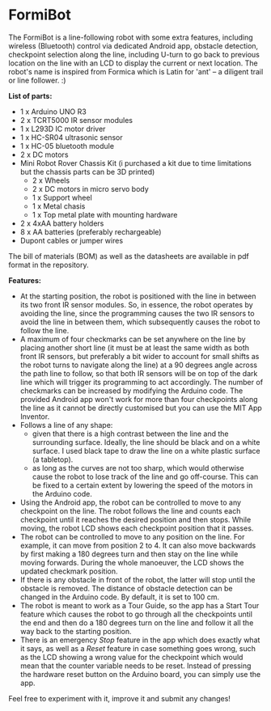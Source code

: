 # FormiBot
The FormiBot is a line-following robot with some extra features, including wireless (Bluetooth) control via dedicated Android app, obstacle detection, checkpoint selection along the line, including U-turn to go back to previous location on the line with an LCD to display the current or next location. 
The robot's name is inspired from Formica which is Latin for 'ant' – a diligent trail or line follower. :)

**List of parts:**
* 1 x Arduino UNO R3
* 2 x TCRT5000 IR sensor modules
* 1 x L293D IC motor driver
* 1 x HC-SR04 ultrasonic sensor
* 1 x HC-05 bluetooth module
* 2 x DC motors
* Mini Robot Rover Chassis Kit (i purchased a kit due to time limitations but the chassis parts can be 3D printed)
  - 2 x Wheels
  - 2 x DC motors in micro servo body
  - 1 x Support wheel
  - 1 x Metal chasis
  - 1 x Top metal plate with mounting hardware
* 2 x 4xAA battery holders
* 8 x AA batteries (preferably rechargeable)
* Dupont cables or jumper wires

The bill of materials (BOM) as well as the datasheets are available in pdf format in the repository.

**Features:**
* At the starting position, the robot is positioned with the line in between its two front IR sensor modules. So, in essence, the robot operates by avoiding the line, since the programming causes the two IR sensors to avoid the line in  between them, which subsequently causes the robot to follow the line.
* A maximum of four checkmarks can be set anywhere on the line by placing another short line (it must be at least the same width as both front IR sensors, but preferably a bit wider to account for small shifts as the robot turns to navigate along the line) at a 90 degrees angle across the path line to follow, so that both IR sensors will be on top of the dark line which will trigger its programming to act accordingly. The number of checkmarks can be increased by modifying the Arduino code. The provided Android app won't work for more than four checkpoints along the line as it cannot be directly customised but you can use the MIT App Inventor.
* Follows a line of any shape:
  - given that there is a high contrast between the line and the surrounding surface. Ideally, the line should be black and on a white surface. I used black tape to draw the line on a white plastic surface (a tabletop).
  - as long as the curves are not too sharp, which would otherwise cause the robot to lose track of the line and go off-course. This can be fixed to a certain extent by lowering the speed of the motors in the Arduino code. 
* Using the Android app, the robot can be controlled to move to any checkpoint on the line. The robot follows the line and counts each checkpoint until it reaches the desired position and then stops. While moving, the robot LCD shows each checkpoint position that it passes.
* The robot can be controlled to move to any position on the line. For example, it can move from position 2 to 4. It can also move backwards by first making a 180 degrees turn and then stay on the line while moving forwards. During the whole manoeuver, the LCD shows the updated checkmark position. 
* If there is any obstacle in front of the robot, the latter will stop until the obstacle is removed. The distance of obstacle detection can be changed in the Arduino code. By default, it is set to 100 cm.
* The robot is meant to work as a Tour Guide, so the app has a Start Tour feature which causes the robot to go through all the checkpoints until the end and then do a 180 degrees turn on the line and follow it all the way back to the starting position.
* There is an emergency *Stop* feature in the app which does exactly what it says, as well as a *Reset* feature in case something goes wrong, such as the LCD showing a wrong value for the checkpoint which would mean that the counter variable needs to be reset. Instead of pressing the hardware reset button on the Arduino board, you can simply use the app.

Feel free to experiment with it, improve it and submit any changes!
